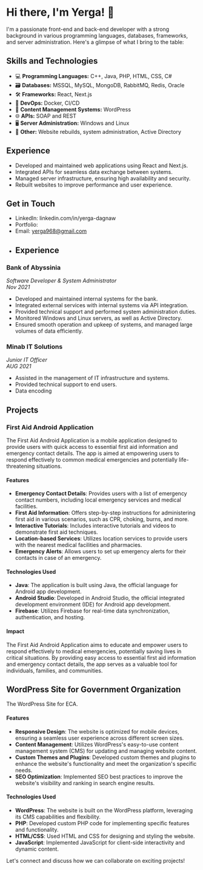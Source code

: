 # Hi there, I'm Yerga! 👋

I'm a passionate front-end and back-end developer with a strong background in various programming languages, databases, frameworks, and server administration. Here's a glimpse of what I bring to the table:

## Skills and Technologies

- 💻 **Programming Languages:** C++, Java, PHP, HTML, CSS, C#
- 🗃️ **Databases:** MSSQL, MySQL, MongoDB, RabbitMQ, Redis, Oracle
- 🛠️ **Frameworks:** React, Next.js
- 🚀 **DevOps:** Docker, CI/CD
- 📝 **Content Management Systems:** WordPress
- 🌐 **APIs:** SOAP and REST
- 🖥️ **Server Administration:** Windows and Linux
- 🔄 **Other:** Website rebuilds, system administration, Active Directory

## Experience

- Developed and maintained web applications using React and Next.js.
- Integrated APIs for seamless data exchange between systems.
- Managed server infrastructure, ensuring high availability and security.
- Rebuilt websites to improve performance and user experience.

## Get in Touch

- LinkedIn: linkedin.com/in/yerga-dagnaw
- Portfolio:
- Email: yerga968@gmail.com
- ## Experience

### Bank of Abyssinia
*Software Developer & System Administrator*  
*Nov 2021*

- Developed and maintained internal systems for the bank.
- Integrated external services with internal systems via API integration.
- Provided technical support and performed system administration duties.
- Monitored Windows and Linux servers, as well as Active Directory.
- Ensured smooth operation and upkeep of systems, and managed large volumes of data efficiently.
### Minab IT Solutions
*Junior IT Officer*  
*AUG 2021*

- Assisted in the management of IT infrastructure and systems.
- Provided technical support to end users.
- Data encoding

## Projects

### First Aid Android Application

The First Aid Android Application is a mobile application designed to provide users with quick access to essential first aid information and emergency contact details. The app is aimed at empowering users to respond effectively to common medical emergencies and potentially life-threatening situations.

#### Features

- **Emergency Contact Details**: Provides users with a list of emergency contact numbers, including local emergency services and medical facilities.
- **First Aid Information**: Offers step-by-step instructions for administering first aid in various scenarios, such as CPR, choking, burns, and more.
- **Interactive Tutorials**: Includes interactive tutorials and videos to demonstrate first aid techniques.
- **Location-based Services**: Utilizes location services to provide users with the nearest medical facilities and pharmacies.
- **Emergency Alerts**: Allows users to set up emergency alerts for their contacts in case of an emergency.

#### Technologies Used

- **Java**: The application is built using Java, the official language for Android app development.
- **Android Studio**: Developed in Android Studio, the official integrated development environment (IDE) for Android app development.
- **Firebase**: Utilizes Firebase for real-time data synchronization, authentication, and hosting.

#### Impact

The First Aid Android Application aims to educate and empower users to respond effectively to medical emergencies, potentially saving lives in critical situations. By providing easy access to essential first aid information and emergency contact details, the app serves as a valuable tool for individuals, families, and communities.

## WordPress Site for Government Organization

The WordPress Site for ECA.

#### Features

- **Responsive Design**: The website is optimized for mobile devices, ensuring a seamless user experience across different screen sizes.
- **Content Management**: Utilizes WordPress's easy-to-use content management system (CMS) for updating and managing website content.
- **Custom Themes and Plugins**: Developed custom themes and plugins to enhance the website's functionality and meet the organization's specific needs.
- **SEO Optimization**: Implemented SEO best practices to improve the website's visibility and ranking in search engine results.

#### Technologies Used

- **WordPress**: The website is built on the WordPress platform, leveraging its CMS capabilities and flexibility.
- **PHP**: Developed custom PHP code for implementing specific features and functionality.
- **HTML/CSS**: Used HTML and CSS for designing and styling the website.
- **JavaScript**: Implemented JavaScript for client-side interactivity and dynamic content.


Let's connect and discuss how we can collaborate on exciting projects!
